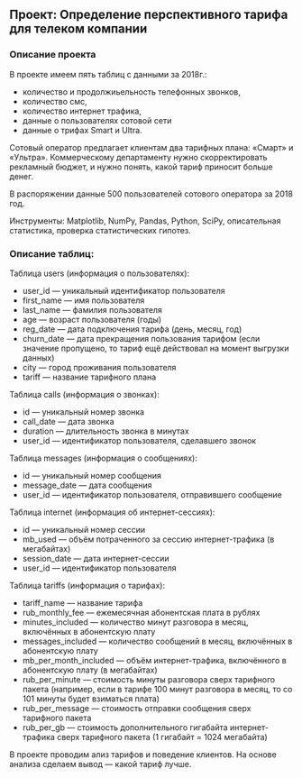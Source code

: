 ## Проект: Определение перспективного тарифа для телеком компании
### Описание проекта
В проекте имеем пять таблиц с данными за 2018г.:

- количество и продолжиьельность телефонных звонков,
- количество смс,
- количество интернет трафика,
- данные о пользователях сотовой сети
- данные о трифах Smart и Ultra.

Сотовый оператор предлагает клиентам два тарифных плана: «Смарт» и «Ультра». Коммерческому департаменту нужно скорректировать рекламный бюджет, и нужно понять, какой тариф приносит больше денег.

В распоряжении данные 500 пользователей сотового оператора за 2018 год.

Инструменты: Matplotlib, NumPy, Pandas, Python, SciPy, описательная статистика, проверка статистических гипотез.

### Описание таблиц:
Таблица users (информация о пользователях):
- user_id — уникальный идентификатор пользователя
- first_name — имя пользователя
- last_name — фамилия пользователя
- age — возраст пользователя (годы)
- reg_date — дата подключения тарифа (день, месяц, год)
- churn_date — дата прекращения пользования тарифом (если значение пропущено, то тариф ещё действовал на момент выгрузки данных)
- city — город проживания пользователя
- tariff — название тарифного плана

Таблица calls (информация о звонках):
- id — уникальный номер звонка
- call_date — дата звонка
- duration — длительность звонка в минутах
- user_id — идентификатор пользователя, сделавшего звонок

Таблица messages (информация о сообщениях):
- id — уникальный номер сообщения
- message_date — дата сообщения
- user_id — идентификатор пользователя, отправившего сообщение

Таблица internet (информация об интернет-сессиях):
- id — уникальный номер сессии
- mb_used — объём потраченного за сессию интернет-трафика (в мегабайтах)
- session_date — дата интернет-сессии
- user_id — идентификатор пользователя

Таблица tariffs (информация о тарифах):
- tariff_name — название тарифа
- rub_monthly_fee — ежемесячная абонентская плата в рублях
- minutes_included — количество минут разговора в месяц, включённых в абонентскую плату
- messages_included — количество сообщений в месяц, включённых в абонентскую плату
- mb_per_month_included — объём интернет-трафика, включённого в абонентскую плату (в мегабайтах)
- rub_per_minute — стоимость минуты разговора сверх тарифного пакета (например, если в тарифе 100 минут разговора в месяц, то со 101 минуты будет взиматься плата)
- rub_per_message — стоимость отправки сообщения сверх тарифного пакета
- rub_per_gb — стоимость дополнительного гигабайта интернет-трафика сверх тарифного пакета (1 гигабайт = 1024 мегабайта)

В проекте проводим ализ тарифов и поведение клиентов. На основе анализа сделаем вывод — какой тариф лучше.

